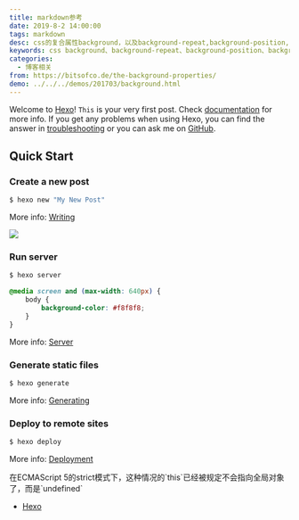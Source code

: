 ```yaml
---
title: markdown参考
date: 2019-8-2 14:00:00
tags: markdown
desc: css的复合属性background，以及background-repeat,background-position,background-origin等子属性的介绍。
keywords: css background、background-repeat、background-position、background-origin
categories:
  - 博客相关
from: https://bitsofco.de/the-background-properties/
demo: ../../../demos/201703/background.html
---
```

Welcome to [Hexo](https://hexo.io/)! `This` is your very first post. Check [documentation](https://hexo.io/docs/) for more info. If you get any problems when using Hexo, you can find the answer in [troubleshooting](https://hexo.io/docs/troubleshooting.html) or you can ask me on [GitHub](https://github.com/hexojs/hexo/issues).

## Quick Start

### Create a new post

``` bash
$ hexo new "My New Post"
```

<!--more-->

More info: [Writing](https://hexo.io/docs/writing.html)

![](/images/github新建库.png)

### Run server

``` bash
$ hexo server
```

``` css
@media screen and (max-width: 640px) {
    body {
        background-color: #f8f8f8;
    }
}
```

More info: [Server](https://hexo.io/docs/server.html)

### Generate static files

``` bash
$ hexo generate
```

More info: [Generating](https://hexo.io/docs/generating.html)

### Deploy to remote sites

``` bash
$ hexo deploy
```

More info: [Deployment](https://hexo.io/docs/deployment.html)

<div class="tip">
    在ECMAScript 5的strict模式下，这种情况的`this`已经被规定不会指向全局对象了，而是`undefined`
</div>

 - [Hexo](https://hexo.io/)